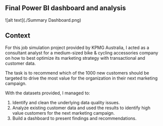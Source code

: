## Final Power BI dashboard and analysis

![alt text](./Summary Dashboard.png)


## Context
For this job simulation project provided by KPMG Australia, I acted as a consultant analyst for a medium-sized bike & cycling accessories company on how to best optimize its marketing strategy with transactional and customer data.

The task is to recommend which of the 1000 new customers should be targeted to drive the most value for the organization in their next marketing campaign.

With the datasets provided, I managed to:
1. Identify and clean the underlying data quality issues.
2. Analyze existing customer data and used the results to identify high value customers for the next marketing campaign.
3. Build a dashboard to present findings and recommendations.
